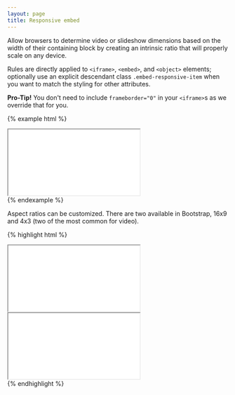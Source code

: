 ```yaml
---
layout: page
title: Responsive embed
---
```


Allow browsers to determine video or slideshow dimensions based on the width of their containing block by creating an intrinsic ratio that will properly scale on any device.

Rules are directly applied to `<iframe>`, `<embed>`, and `<object>` elements; optionally use an explicit descendant class `.embed-responsive-item` when you want to match the styling for other attributes.

**Pro-Tip!** You don't need to include `frameborder="0"` in your `<iframe>`s as we override that for you.

{% example html %}
<div class="embed-responsive embed-responsive-16by9">
  <iframe class="embed-responsive-item" src="//www.youtube.com/embed/zpOULjyy-n8?rel=0" allowfullscreen></iframe>
</div>
{% endexample %}

Aspect ratios can be customized. There are two available in Bootstrap, 16x9 and 4x3 (two of the most common for video).

{% highlight html %}
<!-- 16:9 aspect ratio -->
<div class="embed-responsive embed-responsive-16by9">
  <iframe class="embed-responsive-item" src="…"></iframe>
</div>

<!-- 4:3 aspect ratio -->
<div class="embed-responsive embed-responsive-4by3">
  <iframe class="embed-responsive-item" src="…"></iframe>
</div>
{% endhighlight %}
